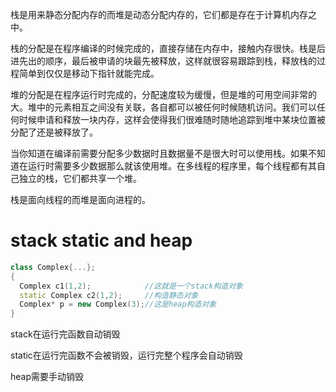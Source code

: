 栈是用来静态分配内存的而堆是动态分配内存的，它们都是存在于计算机内存之中。

栈的分配是在程序编译的时候完成的，直接存储在内存中，接触内存很快。栈是后进先出的顺序，最后被申请的块最先被释放，这样就很容易跟踪到栈，释放栈的过程简单到仅仅是移动下指针就能完成。

堆的分配是在程序运行时完成的，分配速度较为缓慢，但是堆的可用空间非常的大。堆中的元素相互之间没有关联，各自都可以被任何时候随机访问。我们可以任何时候申请和释放一块内存，这样会使得我们很难随时随地追踪到堆中某块位置被分配了还是被释放了。

当你知道在编译前需要分配多少数据时且数据量不是很大时可以使用栈。如果不知道在运行时需要多少数据那么就该使用堆。在多线程的程序里，每个线程都有其自己独立的栈，它们都共享一个堆。

栈是面向线程的而堆是面向进程的。
# stack static and heap
```c++
class Complex{...};
{
  Complex c1(1,2);            //这就是一个stack构造对象
  static Complex c2(1,2);     //构造静态对象
  Complex* p = new Complex(3);//这是heap构造对象
}
```
stack在运行完函数自动销毁

static在运行完函数不会被销毁，运行完整个程序会自动销毁

heap需要手动销毁
